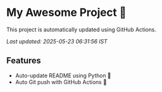 # My Awesome Project 🚀

This project is automatically updated using GitHub Actions.

_Last updated: 2025-05-23 06:31:56 IST_

## Features
- Auto-update README using Python 🐍
- Auto Git push with GitHub Actions 🤖
